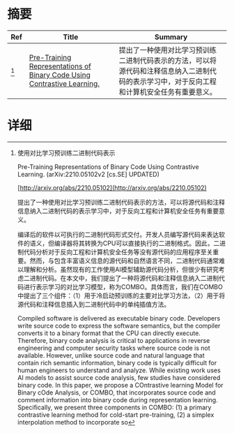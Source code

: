 # 摘要

| Ref | Title | Summary |
| --- | --- | --- |
| [^1] | [Pre-Training Representations of Binary Code Using Contrastive Learning.](http://arxiv.org/abs/2210.05102) | 提出了一种使用对比学习预训练二进制代码表示的方法，可以将源代码和注释信息纳入二进制代码的表示学习中，对于反向工程和计算机安全任务有重要意义。 |

# 详细

[^1]: 使用对比学习预训练二进制代码表示

    Pre-Training Representations of Binary Code Using Contrastive Learning. (arXiv:2210.05102v2 [cs.SE] UPDATED)

    [http://arxiv.org/abs/2210.05102](http://arxiv.org/abs/2210.05102)

    提出了一种使用对比学习预训练二进制代码表示的方法，可以将源代码和注释信息纳入二进制代码的表示学习中，对于反向工程和计算机安全任务有重要意义。

    

    编译后的软件以可执行的二进制代码形式交付。开发人员编写源代码来表达软件的语义，但编译器将其转换为CPU可以直接执行的二进制格式。因此，二进制代码分析对于反向工程和计算机安全任务等没有源代码的应用程序至关重要。然而，与包含丰富语义信息的源代码和自然语言不同，二进制代码通常难以理解和分析。虽然现有的工作使用AI模型辅助源代码分析，但很少有研究考虑二进制代码。在本文中，我们提出了一种将源代码和注释信息纳入二进制代码进行表示学习的对比学习模型，称为COMBO。具体而言，我们在COMBO中提出了三个组件：（1）用于冷启动预训练的主要对比学习方法，（2）用于将源代码和注释信息插入到二进制代码中的单纯插值方法。

    Compiled software is delivered as executable binary code. Developers write source code to express the software semantics, but the compiler converts it to a binary format that the CPU can directly execute. Therefore, binary code analysis is critical to applications in reverse engineering and computer security tasks where source code is not available. However, unlike source code and natural language that contain rich semantic information, binary code is typically difficult for human engineers to understand and analyze. While existing work uses AI models to assist source code analysis, few studies have considered binary code. In this paper, we propose a COntrastive learning Model for Binary cOde Analysis, or COMBO, that incorporates source code and comment information into binary code during representation learning. Specifically, we present three components in COMBO: (1) a primary contrastive learning method for cold-start pre-training, (2) a simplex interpolation method to incorporate so
    

